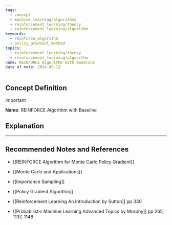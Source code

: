 ```yaml
---
tags:
  - concept
  - machine_learning/algorithms
  - reinforcement_learning/theory
  - reinforcement_learning/algorithm
keywords:
  - reinforce_algorithm
  - policy_gradient_method
topics:
  - reinforcement_learning/theory
  - reinforcement_learning/algorithm
name: REINFORCE Algorithm with Baseline
date of note: 2024-05-12
---
```


## Concept Definition

>[!important]
>**Name**: REINFORCE Algorithm with Baseline





## Explanation





-----------
##  Recommended Notes and References


- [[REINFORCE Algorithm for Monte Carlo Policy Gradient]]
- [[Monte Carlo and Applications]]
- [[Importance Sampling]]

- [[Policy Gradient Algorithm]]


- [[Reinforcement Learning An Introduction by Sutton]] pp 330
- [[Probabilistic Machine Learning Advanced Topics by Murphy]] pp 265, 1137, 1148
